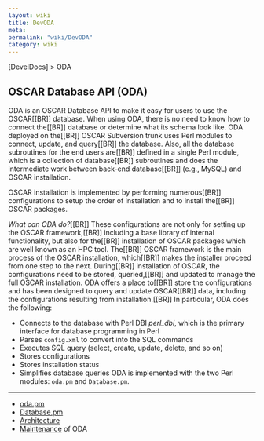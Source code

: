 ```yaml
---
layout: wiki
title: DevODA
meta: 
permalink: "wiki/DevODA"
category: wiki
---
```

<!-- Name: DevODA -->
<!-- Version: 22 -->
<!-- Author: dikim -->

[DevelDocs] > ODA
## OSCAR Database API (ODA)

ODA is an OSCAR Database API to make it easy for users to use the OSCAR[[BR]]
database. When using ODA, there is no need to know how to connect the[[BR]]
database or determine what its schema look like. ODA deployed on the[[BR]]
OSCAR Subversion trunk uses Perl modules to connect, update, and query[[BR]]
the database. Also, all the database subroutines for the end users are[[BR]]
defined in a single Perl module, which is a collection of database[[BR]]
subroutines and does the intermediate work between back-end database[[BR]]
(e.g., MySQL) and OSCAR installation.

OSCAR installation is implemented by performing numerous[[BR]]
configurations to setup the order of installation and to install the[[BR]]
OSCAR packages.

*What can ODA do?*[[BR]]
These configurations are not only for setting up the OSCAR framework,[[BR]]
including a base library of internal functionality, but also for the[[BR]]
installation of OSCAR packages which are well known as an HPC tool. The[[BR]]
OSCAR framework is the main process of the OSCAR installation, which[[BR]]
makes the installer proceed from one step to the next. During[[BR]]
installation of OSCAR, the configurations need to be stored, queried,[[BR]]
and updated to manage the full OSCAR installation. ODA offers a place to[[BR]]
store the configurations and has been designed to query and update OSCAR[[BR]]
data, including the configurations resulting from installation.[[BR]]
In particular, ODA does the following:
  * Connects to the database with Perl DBI _perl_dbi_, which is the primary interface for database programming in Perl
  * Parses `config.xml` to convert into the SQL commands
  * Executes SQL query (select, create, update, delete, and so on)
  * Stores configurations
  * Stores installation status
  * Simplifies database queries
ODA is implemented with the two Perl modules: `oda.pm` and
`Database.pm`.
----
 * [oda.pm](DevODA_oda.pm)
 * [Database.pm](DevODA_Database.pm)
 * [Architecture](DevODA_architecture)
 * [Maintenance](DevODA_maintenance) of ODA
